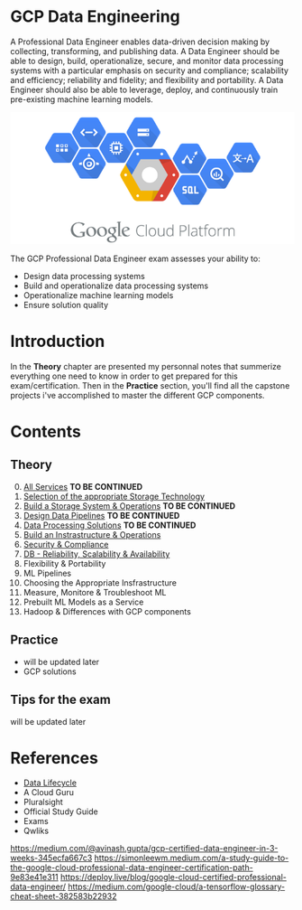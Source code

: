 # GCP Data Engineering
A Professional Data Engineer enables data-driven decision making by collecting, transforming, and publishing data. A Data Engineer should be able to design, build, operationalize, secure, and monitor data processing systems with a particular emphasis on security and compliance; scalability and efficiency; reliability and fidelity; and flexibility and portability. A Data Engineer should also be able to leverage, deploy, and continuously train pre-existing machine learning models.

![Example](Theory/pictures/GCP_logo.png "Example")

The GCP Professional Data Engineer exam assesses your ability to:
- Design data processing systems
- Build and operationalize data processing systems
- Operationalize machine learning models
- Ensure solution quality

# Introduction
In the __Theory__ chapter are presented my personnal notes that summerize everything one need to know in order to get prepared for this exam/certification.
Then in the __Practice__ section, you'll find all the capstone projects i've accomplished to master the different GCP components.

# Contents

## Theory
0. [All Services](Theory/Components.md) __TO BE CONTINUED__
1. [Selection of the appropriate Storage Technology](Theory/Storage.md)
2. [Build a Storage System & Operations](Theory/Build_storage.md) __TO BE CONTINUED__
3. [Design Data Pipelines](Theory/Pipelines.md) __TO BE CONTINUED__
4. [Data Processing Solutions](Theory/Processing.md) __TO BE CONTINUED__
5. [Build an Instrastructure & Operations](Theory/Build_infra.md)
6. [Security & Compliance](Theory/Security_compliance.md)
7. [DB - Reliability, Scalability & Availability](Theory/DB_scale.md)
8. Flexibility & Portability
9. ML Pipelines
10. Choosing the Appropriate Insfrastructure
11. Measure, Monitore & Troubleshoot ML
12. Prebuilt ML Models as a Service
13. Hadoop & Differences with GCP components


## Practice
- will be updated later
- GCP solutions

## Tips for the exam
will be updated later

# References
- [Data Lifecycle](https://cloud.google.com/solutions/data-lifecycle-cloud-platform)
- A Cloud Guru
- Pluralsight
- Official Study Guide
- Exams
- Qwliks

https://medium.com/@avinash.gupta/gcp-certified-data-engineer-in-3-weeks-345ecfa667c3
https://simonleewm.medium.com/a-study-guide-to-the-google-cloud-professional-data-engineer-certification-path-9e83e41e311
https://deploy.live/blog/google-cloud-certified-professional-data-engineer/
https://medium.com/google-cloud/a-tensorflow-glossary-cheat-sheet-382583b22932